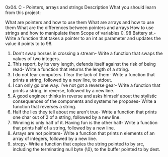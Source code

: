 0x04. C - Pointers, arrays and strings
Description
What you should learn from this project:

What are pointers and how to use them
What are arrays and how to use them
What are the differences between pointers and arrays
How to use strings and how to manipulate them
Scope of variables
0. 98 Battery st.-
Write a function that takes a pointer to an int as parameter and updates the value it points to to 98.
1. Don't swap horses in crossing a stream-
Write a function that swaps the values of two integers.
2. This report, by its very length, defends itself against the risk of being read-
Write a function that returns the length of a string.
3. I do not fear computers. I fear the lack of them-
Write a function that prints a string, followed by a new line, to stdout.
4. I can only go one way. I've not got a reverse gear-
Write a function that prints a string, in reverse, followed by a new line.
5. A good engineer thinks in reverse and asks himself about the stylistic consequences of the components and systems he proposes-
Write a function that reverses a string.
6. Half the lies they tell about me aren't true-
Write a function that prints one char out of 2 of a string, followed by a new line.
7. Winning is only half of it. Having fun is the other half-
Write a function that prints half of a string, followed by a new line.
8. Arrays are not pointers-
Write a function that prints n elements of an array of integers, followed by a new line.
9. strcpy-
Write a function that copies the string pointed to by src, including the terminating null byte (\0), to the buffer pointed to by dest.
